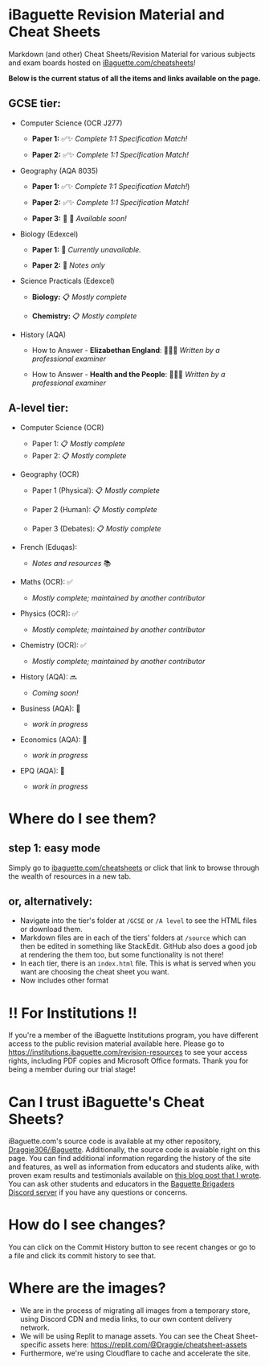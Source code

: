 # iBaguette Revision Material and Cheat Sheets

Markdown (and other) Cheat Sheets/Revision Material for various subjects and exam boards hosted on [iBaguette.com/cheatsheets](https://ibaguette.com/cheatsheets)!

**Below is the current status of all the items and links available on the page.**

## **GCSE tier:**
    
-   Computer Science (OCR J277)
	- **Paper 1:** ✅✨
	  _Complete 1:1 Specification Match!_

	- **Paper 2:** ✅✨
	  _Complete 1:1 Specification Match!_

-   Geography (AQA 8035)
	-   **Paper 1:** ✅✨
	 _Complete 1:1 Specification Match!_)
	 
	-   **Paper 2:** ✅✨
	  _Complete 1:1 Specification Match!_
	  
	-   **Paper 3:** 🚀 📅
	 _Available soon!_

-   Biology (Edexcel)
	-    **Paper 1:**  🚧 
	  _Currently unavailable._
	 
	-    **Paper 2:**  📝 
	  _Notes only_

-   Science Practicals (Edexcel)
	- **Biology:** 📋
	  _Mostly complete_
	 
	- **Chemistry:** 📋 
	  _Mostly complete_

-   History (AQA)
      -  How to Answer - **Elizabethan England**: 👩‍🏫✅
       _Written by a professional examiner_
      
      - How to Answer - **Health and the People**: 👩‍🏫✅
	_Written by a professional examiner_	
    
## **A-level tier:**
    
-   Computer Science (OCR)
	- Paper 1: 📋 
	  _Mostly complete_
	- Paper 2: 📋 
	  _Mostly complete_

-   Geography (OCR) 
	-  Paper 1 (Physical): 📋 
	  _Mostly complete_

	-  Paper 2 (Human): 📋 
	  _Mostly complete_

	-  Paper 3 (Debates): 📋 
	  _Mostly complete_

-   French (Eduqas):

	  -  _Notes and resources_ 📚

-   Maths (OCR): ✅
	-  *Mostly complete; maintained by another contributor* 

-   Physics (OCR): ✅
	-  *Mostly complete; maintained by another contributor* 

-   Chemistry (OCR): ✅
	-  *Mostly complete; maintained by another contributor* 

-   History (AQA): 🔜
	- *Coming soon!*

-   Business (AQA): 🚧
	   -  _work in progress_

-   Economics (AQA): 🚧
	   -  _work in progress_

-   EPQ (AQA): 🚧
	-   _work in progress_ 
 
# Where do I see them?

## step 1: easy mode
Simply go to [ibaguette.com/cheatsheets](https://ibaguette.com/cheatsheets) or click that link to browse through the wealth of resources in a new tab.

## or, alternatively:
- Navigate into the tier's folder at `/GCSE` or `/A level` to see the HTML files or download them.
- Markdown files are in each of the tiers' folders at `/source` which can then be edited in something like StackEdit. GitHub also does a good job at rendering the them too, but some functionality is not there!
- In each tier, there is an `index.html` file. This is what is served when you want are choosing the cheat sheet you want.
- Now includes other format


# !! For Institutions !!
If you're a member of the iBaguette Institutions program, you have different access to the public revision material available here.
Please go to https://institutions.ibaguette.com/revision-resources to see your access rights, including PDF copies and Microsoft Office formats.
Thank you for being a member during our trial stage!


# Can I trust iBaguette's Cheat Sheets?
iBaguette.com's source code is available at my other repository, [Draggie306/iBaguette](https://github.com/Draggie306/iBaguette). Additionally, the source code is avaiable right on this page.
You can find additional information regarding the history of the site and features, as well as information from educators and students alike, with proven exam results and testimonials available on [this blog post that I wrote](https://www.ibaguette.com/2023/04/what-is-iBaguette.html). You can ask other students and educators in the [Baguette Brigaders Discord server](https://discord.gg/xz4SjyuBND) if you have any questions or concerns.


# How do I see changes?
You can click on the Commit History button to see recent changes or go to a file and click its commit history to see that.


# Where are the images?
- We are in the process of migrating all images from a temporary store, using Discord CDN and media links, to our own content delivery network.
- We will be using Replit to manage assets. You can see the Cheat Sheet-specific assets here: https://replit.com/@Draggie/cheatsheet-assets
- Furthermore, we're using Cloudflare to cache and accelerate the site.
